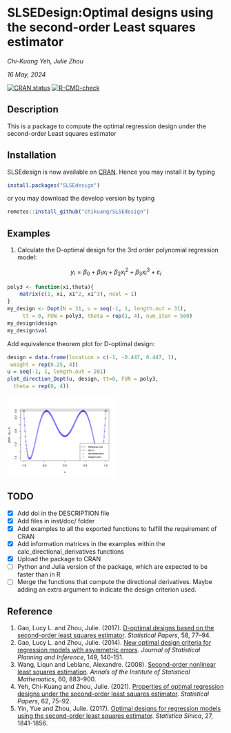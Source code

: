 SLSEDesign:Optimal designs using the second-order Least squares
estimator
================
*Chi-Kuang Yeh, Julie Zhou*  

*16 May, 2024*

<!-- badges: start -->

[![CRAN
status](https://www.r-pkg.org/badges/version/SLSEdesign)](https://CRAN.R-project.org/package=SLSEdesign)
[![R-CMD-check](https://github.com/chikuang/SLSEdesign/actions/workflows/R-CMD-check.yaml/badge.svg)](https://github.com/chikuang/SLSEdesign/actions/workflows/R-CMD-check.yaml)
<!-- badges: end -->

## Description

This is a package to compute the optimal regression design under the
second-order Least squares estimator

## Installation

SLSEdesign is now available on [CRAN](https://cran.r-project.org/).
Hence you may install it by typing

``` r
install.packages("SLSEdesign")
```

or you may download the develop version by typing

``` r
remotes::install_github("chikuang/SLSEdesign")
```

## Examples

1.  Calculate the D-optimal design for the 3rd order polynomial
    regression model:

$$
y_i = \beta_0 + \beta_1 x_i + \beta_2 x_i^2 + \beta_3 x_i^3 +\varepsilon_i
$$

``` r
poly3 <- function(xi,theta){
    matrix(c(1, xi, xi^2, xi^3), ncol = 1)
}
my_design <- Dopt(N = 31, u = seq(-1, 1, length.out = 31), 
     tt = 0, FUN = poly3, theta = rep(1, 4), num_iter = 500)
my_design$design
my_design$val
```

Add equivalence theorem plot for D-optimal design:

``` r
design = data.frame(location = c(-1, -0.447, 0.447, 1),
 weight = rep(0.25, 4))
u = seq(-1, 1, length.out = 201)
plot_direction_Dopt(u, design, tt=0, FUN = poly3,
  theta = rep(0, 4))
```

<img src="man/fig/README-demo-equivalence.png" width="50%" />

## TODO

- [x] Add doi in the DESCRIPTION file
- [x] Add files in inst/doc/ folder
- [x] Add examples to all the exported functions to fulfill the
  requirement of CRAN
- [x] Add information matrices in the examples within the
  calc_directional_derivatives functions
- [x] Upload the package to CRAN
- [ ] Python and Julia version of the package, which are expected to be
  faster than in R
- [ ] Merge the functions that compute the directional derivatives.
  Maybe adding an extra argument to indicate the design criterion used.

## Reference

1.  Gao, Lucy L. and Zhou, Julie. (2017). [D-optimal designs based on
    the second-order least squares
    estimator](https://link.springer.com/article/10.1007/s00362-015-0688-9).
    *Statistical Papers*, 58, 77–94.
2.  Gao, Lucy L. and Zhou, Julie. (2014). [New optimal design criteria
    for regression models with asymmetric
    errors](https://www.sciencedirect.com/science/article/pii/S037837581400007X).
    *Journal of Statistical Planning and Inference*, 149, 140-151.
3.  Wang, Liqun and Leblanc, Alexandre. (2008). [Second-order nonlinear
    least squares
    estimation](https://link.springer.com/article/10.1007/s10463-007-0139-z).
    *Annals of the Institute of Statistical Mathematics*, 60, 883–900.
4.  Yeh, Chi-Kuang and Zhou, Julie. (2021). [Properties of optimal
    regression designs under the second-order least squares
    estimator](https://link.springer.com/article/10.1007/s00362-018-01076-6).
    *Statistical Papers*, 62, 75–92.
5.  Yin, Yue and Zhou, Julie. (2017). [Optimal designs for regression
    models using the second-order least squares
    estimator](https://www.jstor.org/stable/26384103). *Statistica
    Sinica*, 27, 1841-1856.
